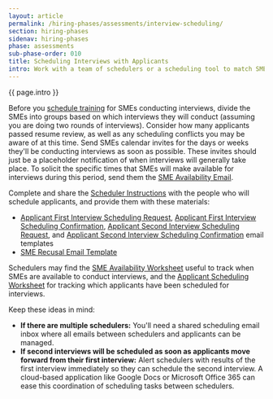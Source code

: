 ```yaml
---
layout: article
permalink: /hiring-phases/assessments/interview-scheduling/
section: hiring-phases
sidenav: hiring-phases
phase: assessments
sub-phase-order: 010
title: Scheduling Interviews with Applicants
intro: Work with a team of schedulers or a scheduling tool to match SMEs with applicants for interviews.
---
```


<p class="usa-intro">
  {{ page.intro }}
</p>

Before you [schedule training](training.md) for SMEs conducting interviews, divide the SMEs into groups based on which interviews they will conduct (assuming you are doing two rounds of interviews). Consider how many applicants passed resume review, as well as any scheduling conflicts you may be aware of at this time. Send SMEs calendar invites for the days or weeks they'll be conducting interviews as soon as possible. These invites should just be a placeholder notification of when interviews will generally take place. To solicit the specific times that SMEs will make available for interviews during this period, send them the <a href="{{site.baseurl}}/toolkit/assessments/email-template-sme-availability/">SME Availability Email</a>.

Complete and share the <a href="{{site.baseurl}}/toolkit/assessments/interview-scheduling-instructions/">Scheduler Instructions</a> with the people who will schedule applicants, and provide them with these materials:

- <a href="{{site.baseurl}}/toolkit/assessments/email-template-app-first-interview-sched/">Applicant First Interview Scheduling Request</a>, <a href="{{site.baseurl}}/toolkit/assessments/email-template-app-first-interview-confirm/">Applicant First Interview Scheduling Confirmation</a>, <a href="{{site.baseurl}}/toolkit/assessments/email-template-app-second-interview-sched/">Applicant Second Interview Scheduling Request</a>, and <a href="{{site.baseurl}}/toolkit/assessments/email-template-app-second-interview-confirm/">Applicant Second Interview Scheduling Confirmation</a> email templates
- <a href="{{site.baseurl}}/toolkit/assessments/email-template-sme-recusal/">SME Recusal Email Template</a>

Schedulers may find the <a href="{{site.baseurl}}/toolkit/assessments/example-sme-availability-worksheet.xlsx">SME Availability Worksheet</a> useful to track when SMEs are available to conduct interviews, and the <a href="{{site.baseurl}}/toolkit/assessments/example-applicant-scheduling-worksheet.xlsx">Applicant Scheduling Worksheet</a> for tracking which applicants have been scheduled for interviews.

Keep these ideas in mind:

- **If there are multiple schedulers:** You'll need a shared scheduling email inbox where all emails between schedulers and applicants can be managed.
- **If second interviews will be scheduled as soon as applicants move forward from their first interview:** Alert schedulers with results of the first interview immediately so they can schedule the second interview. A cloud-based application like Google Docs or Microsoft Office 365 can ease this coordination of scheduling tasks between schedulers.
